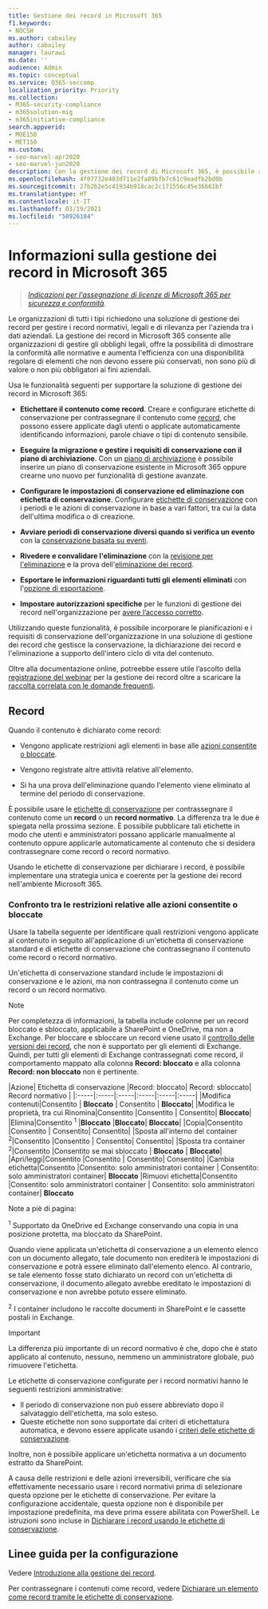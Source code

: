 ```yaml
---
title: Gestione dei record in Microsoft 365
f1.keywords:
- NOCSH
ms.author: cabailey
author: cabailey
manager: laurawi
ms.date: ''
audience: Admin
ms.topic: conceptual
ms.service: O365-seccomp
localization_priority: Priority
ms.collection:
- M365-security-compliance
- m365solution-mig
- m365initiative-compliance
search.appverid:
- MOE150
- MET150
ms.custom:
- seo-marvel-apr2020
- seo-marvel-jun2020
description: Con la gestione dei record di Microsoft 365, è possibile applicare le pianificazioni di conservazione in un piano di archiviazione che gestisce la conservazione, la dichiarazione dei record e l’eliminazione.
ms.openlocfilehash: 4f07732e403d711e2fa89bfb7c61c9eadfb2bd0b
ms.sourcegitcommit: 27b2b2e5c41934b918cac2c171556c45e36661bf
ms.translationtype: HT
ms.contentlocale: it-IT
ms.lasthandoff: 03/19/2021
ms.locfileid: "50926184"
---
```

# <a name="learn-about-records-management-in-microsoft-365"></a>Informazioni sulla gestione dei record in Microsoft 365

>*[Indicazioni per l'assegnazione di licenze di Microsoft 365 per sicurezza e conformità](/office365/servicedescriptions/microsoft-365-service-descriptions/microsoft-365-tenantlevel-services-licensing-guidance/microsoft-365-security-compliance-licensing-guidance).*

Le organizzazioni di tutti i tipi richiedono una soluzione di gestione dei record per gestire i record normativi, legali e di rilevanza per l'azienda tra i dati aziendali. La gestione dei record in Microsoft 365 consente alle organizzazioni di gestire gli obblighi legali, offre la possibilità di dimostrare la conformità alle normative e aumenta l'efficienza con una disponibilità regolare di elementi che non devono essere più conservati, non sono più di valore o non più obbligatori ai fini aziendali.

Usa le funzionalità seguenti per supportare la soluzione di gestione dei record in Microsoft 365:

- **Etichettare il contenuto come record**. Creare e configurare etichette di conservazione per contrassegnare il contenuto come [record](#records), che possono essere applicate dagli utenti o applicate automaticamente identificando informazioni, parole chiave o tipi di contenuto sensibile.

- **Eseguire la migrazione e gestire i requisiti di conservazione con il piano di archiviazione**. Con un [piano di archiviazione](file-plan-manager.md) è possibile inserire un piano di conservazione esistente in Microsoft 365 oppure crearne uno nuovo per funzionalità di gestione avanzate.

- **Configurare le impostazioni di conservazione ed eliminazione con etichetta di conservazione**. Configurare [etichette di conservazione](retention.md#retention-labels) con i periodi e le azioni di conservazione in base a vari fattori, tra cui la data dell'ultima modifica o di creazione.

- **Avviare periodi di conservazione diversi quando si verifica un evento** con la [conservazione basata su eventi](event-driven-retention.md).

- **Rivedere e convalidare l'eliminazione** con la [revisione per l'eliminazione](disposition.md#disposition-reviews) e la prova dell'[eliminazione dei record](disposition.md#disposition-of-records).

- **Esportare le informazioni riguardanti tutti gli elementi eliminati** con l'[opzione di esportazione](disposition.md#filter-and-export-the-views).

- **Impostare autorizzazioni specifiche** per le funzioni di gestione dei record nell'organizzazione per [avere l’accesso corretto](../security/office-365-security/permissions-in-the-security-and-compliance-center.md).

Utilizzando queste funzionalità, è possibile incorporare le pianificazioni e i requisiti di conservazione dell'organizzazione in una soluzione di gestione dei record che gestisce la conservazione, la dichiarazione dei record e l'eliminazione a supporto dell'intero ciclo di vita del contenuto.

Oltre alla documentazione online, potreebbe essere utile l’ascolto della [registrazione del webinar](https://aka.ms/MIPC/Video-RecordsManagementWebinar) per la gestione dei record oltre a scaricare la [raccolta correlata con le domande frequenti](https://aka.ms/MIPC/Blog-RecordsManagementWebinar).

## <a name="records"></a>Record

Quando il contenuto è dichiarato come record:

- Vengono applicate restrizioni agli elementi in base alle [azioni consentite o bloccate](#compare-restrictions-for-what-actions-are-allowed-or-blocked).

- Vengono registrate altre attività relative all'elemento.

- Si ha una prova dell'eliminazione quando l'elemento viene eliminato al termine del periodo di conservazione.

È possibile usare le [etichette di conservazione](retention.md#retention-labels) per contrassegnare il contenuto come un **record** o un **record normativo**. La differenza tra le due è spiegata nella prossima sezione. È possibile pubblicare tali etichette in modo che utenti e amministratori possano applicarle manualmente al contenuto oppure applicarle automaticamente al contenuto che si desidera contrassegnare come record o record normativo.

Usando le etichette di conservazione per dichiarare i record, è possibile implementare una strategia unica e coerente per la gestione dei record nell'ambiente Microsoft 365.

### <a name="compare-restrictions-for-what-actions-are-allowed-or-blocked"></a>Confronto tra le restrizioni relative alle azioni consentite o bloccate

Usare la tabella seguente per identificare quali restrizioni vengono applicate al contenuto in seguito all'applicazione di un'etichetta di conservazione standard e di etichette di conservazione che contrassegnano il contenuto come record o record normativo. 

Un'etichetta di conservazione standard include le impostazioni di conservazione e le azioni, ma non contrassegna il contenuto come un record o un record normativo.

>[!NOTE] 
> Per completezza di informazioni, la tabella include colonne per un record bloccato e sbloccato, applicabile a SharePoint e OneDrive, ma non a Exchange. Per bloccare e sbloccare un record viene usato il [controllo delle versioni dei record](record-versioning.md), che non è supportato per gli elementi di Exchange. Quindi, per tutti gli elementi di Exchange contrassegnati come record, il comportamento mappato alla colonna **Record: bloccato** e alla colonna **Record: non bloccato** non è pertinente.


|Azione| Etichetta di conservazione |Record: bloccato| Record: sbloccato| Record normativo |
|:-----|:-----|:-----|:-----|:-----|:-----|
|Modifica contenuti|Consentito | **Bloccato** | Consentito | **Bloccato**|
|Modifica le proprietà, tra cui Rinomina|Consentito |Consentito | Consentito| **Bloccato**|
|Elimina|Consentito <sup>1</sup> |**Bloccato** |**Bloccato**| **Bloccato**|
|Copia|Consentito |Consentito | Consentito| Consentito|
|Sposta all'interno del container <sup>2</sup>|Consentito |Consentito | Consentito| Consentito|
|Sposta tra container <sup>2</sup>|Consentito |Consentito se mai sbloccato | **Bloccato** | **Bloccato**|
|Apri/leggi|Consentito |Consentito | Consentito| Consentito|
|Cambia etichetta|Consentito |Consentito: solo amministratori container | Consentito: solo amministratori container| **Bloccato**
|Rimuovi etichetta|Consentito |Consentito: solo amministratori container | Consentito: solo amministratori container| **Bloccato**

Note a piè di pagina:

<sup>1</sup> Supportato da OneDrive ed Exchange conservando una copia in una posizione protetta, ma bloccato da SharePoint.

Quando viene applicata un'etichetta di conservazione a un elemento elenco con un documento allegato, tale documento non erediterà le impostazioni di conservazione e potrà essere eliminato dall'elemento elenco. Al contrario, se tale elemento fosse stato dichiarato un record con un'etichetta di conservazione, il documento allegato avrebbe ereditato le impostazioni di conservazione e non avrebbe potuto essere eliminato. 

<sup>2</sup> I container includono le raccolte documenti in SharePoint e le cassette postali in Exchange.

>[!IMPORTANT] 
> La differenza più importante di un record normativo è che, dopo che è stato applicato al contenuto, nessuno, nemmeno un amministratore globale, può rimuovere l'etichetta. 
>
> Le etichette di conservazione configurate per i record normativi hanno le seguenti restrizioni amministrative:
> - Il periodo di conservazione non può essere abbreviato dopo il salvataggio dell'etichetta, ma solo esteso.
> - Queste etichette non sono supportate dai criteri di etichettatura automatica, e devono essere applicate usando i [criteri delle etichette di conservazione](create-apply-retention-labels.md). 
>
> Inoltre, non è possibile applicare un'etichetta normativa a un documento estratto da SharePoint.
> 
> A causa delle restrizioni e delle azioni irreversibili, verificare che sia effettivamente necessario usare i record normativi prima di selezionare questa opzione per le etichette di conservazione. Per evitare la configurazione accidentale, questa opzione non è disponibile per impostazione predefinita, ma deve prima essere abilitata con PowerShell. Le istruzioni sono incluse in [Dichiarare i record usando le etichette di conservazione](declare-records.md).

## <a name="configuration-guidance"></a>Linee guida per la configurazione

Vedere [Introduzione alla gestione dei record](get-started-with-records-management.md).

Per contrassegnare i contenuti come record, vedere [Dichiarare un elemento come record tramite le etichette di conservazione](declare-records.md).